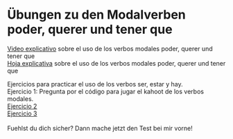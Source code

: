 # Übungen zu den Modalverben poder, querer und tener que

<a href="https://sh.edupool.de/search?func=playlist&standort=IQSH&list=3881">Video explicativo</a> sobre el uso de los verbos modales poder, querer und tener que <br>
<a href="https://hirsch.next-cloud.org/index.php/s/FSmsg5dSxmxLH2F2">Hoja explicativa</a> sobre el uso de los verbos modales poder, querer und tener que <br>


Ejercicios para practicar el uso de los verbos ser, estar y hay.
<br>
Ejercicio 1: Pregunta por el código para jugar el kahoot de los verbos modales.<br>
<a href="https://h5p.org/node/506174">Ejercicio 2</a> <br>
<a href="https://h5p.org/node/506218">Ejercicio 3</a> <br>
<br>
Fuehlst du dich sicher? Dann mache jetzt den Test bei mir vorne!
